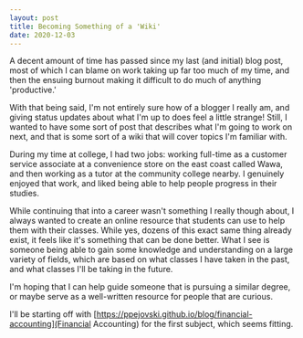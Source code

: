 ```yaml
---
layout: post
title: Becoming Something of a 'Wiki'
date: 2020-12-03
---
```


A decent amount of time has passed since my last (and initial) blog post, most of which I can blame on work taking up far too much of my time, and then the ensuing burnout making it difficult to do much of anything 'productive.' 

With that being said, I'm not entirely sure how of a blogger I really am, and giving status updates about what I'm up to does feel a little strange! Still, I wanted to have some sort of post that describes what I'm going to work on next, and that is some sort of a wiki that will cover topics I'm familiar with. 

During my time at college, I had two jobs: working full-time as a customer service associate at a convenience store on the east coast called Wawa, and then working as a tutor at the community college nearby. I genuinely enjoyed that work, and liked being able to help people progress in their studies. 
 
While continuing that into a career wasn't something I really though about, I always wanted to create an online resource that students can use to help them with their classes. While yes, dozens of this exact same thing already exist, it feels like it's something that can be done better. What I see is someone being able to gain some knowledge and understanding on a large variety of fields, which are based on what classes I have taken in the past, and what classes I'll be taking in the future.

I'm hoping that I can help guide someone that is pursuing a similar degree, or maybe serve as a well-written resource for people that are curious.

I'll be starting off with [https://ppejovski.github.io/blog/financial-accounting](Financial Accounting) for the first subject, which seems fitting.